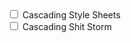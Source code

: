 <div><label><input type='checkbox' /> Cascading Style Sheets</label></div>
<div><label><input type='checkbox' /> Cascading Shit Storm</label></div>